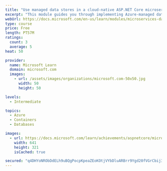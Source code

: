 ```yaml
---
title: "Use managed data stores in a cloud-native ASP.NET Core microservices app"
excerpt: "This module guides you through implementing Azure-managed data stores in an ASP.NET Core microservices app."
webUrl: https://docs.microsoft.com/en-us/learn/modules/microservices-data-aspnet-core/
type: course
price: Free
length: PT57M
ratings:
  count: 3
  average: 5
heat: 50

provider:
  name: Microsoft Learn
  domain: microsoft.com
  images:
    - url: /assets/images/organizations/microsoft.com-50x50.jpg
      width: 50
      height: 50

levels:
  - Intermediate

topics:
  - Azure
  - Containers
  - Databases

images:
  - url: https://docs.microsoft.com/learn/achievements/aspnetcore/microservices-data-aspnet-core-social.png
    width: 641
    height: 321
    isCached: true

secured: "q4DHYoNRObDdELh9uBQgPocpKpeaZEoKOtjVYbDluARBrr9Ygd20fVGrCbij34JPdc7fbxDK+peTmvrCWJl8bG/D8BT4dBsxn0l0+1ek4+/YAYMQf5bvW1FL7H8weFJyYHHJfwpqz9kt8W5GnsK6JxIgGGkTzwdZ3PAkvoRZ1ePZzwAzNlLaISM/Rcx1jE2i59syCW44qT9e1HkMQfJ+nmfud45zqrH+kLo4kb6/kz5wFd8zcomDDFiqL0yqu9StgWLSzBFbQ+RTwjS/jWI9uSlQFrRjLD2qn0bzCuLTrX4eD3GbHwwU3BWq3HukX3tFjH4nwwyAOt0eXRtbZep1mVThu5RKZ/ws7Hn8xD0Lzwly7uM2yetkMhSh5pSGyYokLmBbIWs/2uZjnAQpolQVs6t/vU1OvyfYdhJnpHRP1zI=;7jMOhavuwp1j0WpRvoMTTQ=="
---
```


